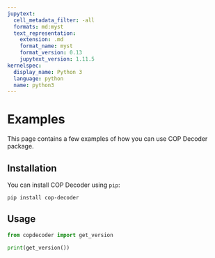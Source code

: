 ```yaml
---
jupytext:
  cell_metadata_filter: -all
  formats: md:myst
  text_representation:
    extension: .md
    format_name: myst
    format_version: 0.13
    jupytext_version: 1.11.5
kernelspec:
  display_name: Python 3
  language: python
  name: python3
---
```


# Examples

This page contains a few examples of how you can use COP Decoder package.

## Installation

You can install COP Decoder using `pip`:

```{code-cell}
pip install cop-decoder
```

## Usage

```python
from copdecoder import get_version

print(get_version())
```
